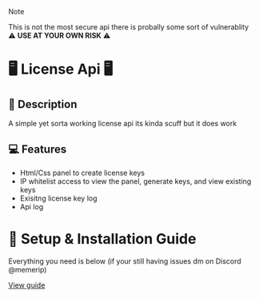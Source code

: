 > [!NOTE]
> This is not the most secure api there is probally some sort of vulnerablity\
> ⚠️ <b>USE AT YOUR OWN RISK</b> ⚠️

# 🖥️ License Api 🖥️

## 📰 Description
<P>A simple yet sorta working license api its kinda scuff but it does work</P>

## 💻 Features
<ul>
  <li>Html/Css panel to create license keys</li>
  <li>IP whitelist access to view the panel, generate keys, and view existing keys</li>
  <li>Exisitng license key log</li>
  <li>Api log</li>
</ul>

# 📝 Setup & Installation Guide
<p>Everything you need is below (if your still having issues dm on Discord @memerip)</p>
<a href="https://github.com/Memerip/license-api/blob/main/setup-guide.txt">View guide</a>
